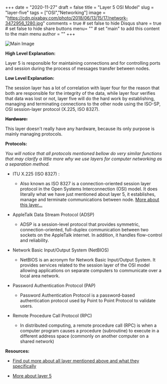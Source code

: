 +++
date = "2020-11-27"
draft = false
title = "Layer 5 OSI Model"
slug = "layer-five"
tags = ["OSI","Networking"]
image = "https://cdn.pixabay.com/photo/2018/06/13/15/17/network-3472956_1280.jpg"
comments = true	# set false to hide Disqus
share = true	# set false to hide share buttons
menu= ""		# set "main" to add this content to the main menu
author = ""
+++

![Main Image](https://www.open.edu/openlearn/ocw/pluginfile.php/1568585/mod_resource/content/0/opnl_1_786px.jpg)

**High Level Explanation:**

Layer 5 is responsible for maintaining connections and for controlling ports and session during the process of messages transfer between nodes.

**Low Level Explanation:**

The session layer has a lot of correlation with layer four for the reason that both are responsible for the integrity of the data, while layer four verifies that data was lost or not, layer five will do the hard work by establishing, managing and terminating connections to the other node using the ISO-SP, OSI session-layer protocol (X.225, ISO 8327).

**~~Hardware:~~**

This layer doesn't really have any hardware, because its only purpose is mainly managing protocols.

**Protocols:**

_You will notice that all protocols mentioned bellow do very similar functions that may clarify a little more why we use layers for computer networking as a separation method._

- ITU X.225 (ISO 8327) :

  - Also known as ISO 8327 is a connection-oriented session layer protocol in the Open Systems Interconnection (OSI) model. It does literally what we have just mentioned about layer 5, it establishes, manage and terminate communications between node. [More about this layer...](https://www.iso.org/obp/ui/#iso:std:27869:en)

- AppleTalk Data Stream Protocol (ADSP)

  - ADSP is a session-level protocol that provides symmetric, connection-oriented, full-duplex communication between two sockets on the AppleTalk internet. In addition, it handles flow-control and reliability.

- Network Basic Input/Output System (NetBIOS)

  - NetBIOS is an acronym for Network Basic Input/Output System. It provides services related to the session layer of the OSI model allowing applications on separate computers to communicate over a local area network.

- Password Authentication Protocol (PAP)

  - Password Authentication Protocol is a password-based authentication protocol used by Point to Point Protocol to validate users.

- Remote Procedure Call Protocol (RPC)
  - In distributed computing, a remote procedure call (RPC) is when a computer program causes a procedure (subroutine) to execute in a different address space (commonly on another computer on a shared network)

**Resources:**

- [Find out more about all layer mentioned above and what they specifically](https://en.wikipedia.org/wiki/Session_layer#Protocols)

- [More about layer 5](https://en.wikipedia.org/wiki/Session_layer)
